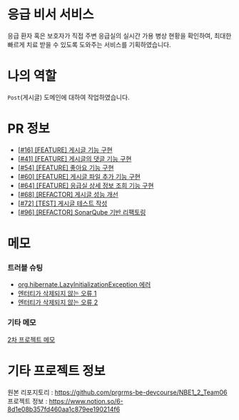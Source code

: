 # 응급 비서 서비스
응급 환자 혹은 보호자가 직접 주변 응급실의 실시간 가용 병상 현황을 확인하여, 최대한 빠르게 치료 받을 수 있도록 도와주는 서비스를 기획하였습니다.

# 나의 역할
`Post`(게시글) 도메인에 대하여 작업하였습니다.

# PR 정보
- [[#16] [FEATURE] 게시글 기능 구현](https://github.com/prgrms-be-devcourse/NBE1_2_Team06/pull/39) 
- [[#41] [FEATURE] 게시글의 댓글 기능 구현](https://github.com/prgrms-be-devcourse/NBE1_2_Team06/pull/47)
- [[#54] [FEATURE] 좋아요 기능 구현](https://github.com/prgrms-be-devcourse/NBE1_2_Team06/pull/58)
- [[#60] [FEATURE] 게시글 파일 추가 기능 구현](https://github.com/prgrms-be-devcourse/NBE1_2_Team06/pull/61)
- [[#64] [FEATURE] 응급실 상세 정보 조희 기능 구현](https://github.com/prgrms-be-devcourse/NBE1_2_Team06/pull/65)
- [[#68] [REFACTOR] 게시글 성능 개선](https://github.com/prgrms-be-devcourse/NBE1_2_Team06/pull/71)
- [[#72] [TEST] 게시글 테스트 작성](https://github.com/prgrms-be-devcourse/NBE1_2_Team06/pull/91)
- [[#96] [REFACTOR] SonarQube 기반 리팩토링](https://github.com/prgrms-be-devcourse/NBE1_2_Team06/pull/97)

# 메모
### 트러블 슈팅
- [org.hibernate.LazyInitializationException 에러](https://velog.io/@seluo65/JPA-org.hibernate.LazyInitializationException)
- [엔터티가 삭제되지 않는 오류 1](https://velog.io/@seluo65/JPA-%EC%97%94%ED%84%B0%ED%8B%B0%EA%B0%80-%EC%82%AD%EC%A0%9C%EB%90%98%EC%A7%80-%EC%95%8A%EB%8A%94-%EC%98%A4%EB%A5%98)
- [엔터티가 삭제되지 않는 오류 2](https://velog.io/@seluo65/JPA-%EC%97%94%ED%84%B0%ED%8B%B0%EA%B0%80-%EC%82%AD%EC%A0%9C%EB%90%98%EC%A7%80-%EC%95%8A%EB%8A%94-%EC%98%A4%EB%A5%98-2)
### 기타 메모
[2차 프로젝트 메모](https://velog.io/@seluo65/2%EC%B0%A8-%ED%94%84%EB%A1%9C%EC%A0%9D%ED%8A%B8-%EB%A9%94%EB%AA%A8)

# 기타 프로젝트 정보
원본 리포지토리 : https://github.com/prgrms-be-devcourse/NBE1_2_Team06 <br>
프로젝트 정보 : https://www.notion.so/6-8d1e08b357fd460aa1c879ee190214f6
